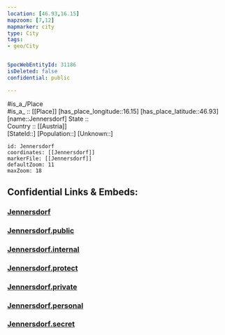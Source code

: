 ```yaml
---
location: [46.93,16.15] 
mapzoom: [7,12] 
mapmarker: city 
type: City
tags:
- geo/City


SpocWebEntityId: 31186
isDeleted: false
confidential: public

---
```

#is_a_/Place  
#is_a_ :: [[Place]] 
[has_place_longitude::16.15] 
[has_place_latitude::46.93] 
[name::Jennersdorf] 
State ::  
Country :: [[Austria]]  
[StateId::] 
[Population::] 
[Unknown::] 


```leaflet
id: Jennersdorf
coordinates: [[Jennersdorf]] 
markerFile: [[Jennersdorf]] 
defaultZoom: 11 
maxZoom: 18
```


## Confidential Links & Embeds: 

### [Jennersdorf](/_Standards/Earth/Continent/Europe/Europe~Central/Austria/Austrias_States/Burgenland/City/Jennersdorf.md) 

### [Jennersdorf.public](/_public/Earth/Continent/Europe/Europe~Central/Austria/Austrias_States/Burgenland/City/Jennersdorf.public.md) 

### [Jennersdorf.internal](/_internal/Earth/Continent/Europe/Europe~Central/Austria/Austrias_States/Burgenland/City/Jennersdorf.internal.md) 

### [Jennersdorf.protect](/_protect/Earth/Continent/Europe/Europe~Central/Austria/Austrias_States/Burgenland/City/Jennersdorf.protect.md) 

### [Jennersdorf.private](/_private/Earth/Continent/Europe/Europe~Central/Austria/Austrias_States/Burgenland/City/Jennersdorf.private.md) 

### [Jennersdorf.personal](/_personal/Earth/Continent/Europe/Europe~Central/Austria/Austrias_States/Burgenland/City/Jennersdorf.personal.md) 

### [Jennersdorf.secret](/_secret/Earth/Continent/Europe/Europe~Central/Austria/Austrias_States/Burgenland/City/Jennersdorf.secret.md)

